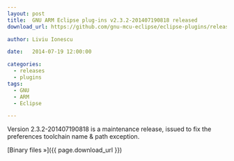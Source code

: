 ```yaml
---
layout: post
title:  GNU ARM Eclipse plug-ins v2.3.2-201407190818 released
download_url: https://github.com/gnu-mcu-eclipse/eclipse-plugins/releases/tag/v2.3.2-201407190818

author: Liviu Ionescu

date:   2014-07-19 12:00:00

categories:
  - releases
  - plugins
tags:
  - GNU
  - ARM
  - Eclipse

---
```


Version 2.3.2-201407190818 is a maintenance release, issued to fix the preferences toolchain name & path exception.

[Binary files »]({{ page.download_url }})
